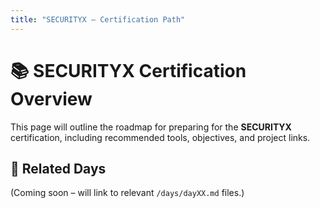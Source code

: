 ```yaml
---
title: "SECURITYX – Certification Path"
---
```


# 📚 SECURITYX Certification Overview

This page will outline the roadmap for preparing for the **SECURITYX** certification, including recommended tools, objectives, and project links.

## 🔗 Related Days

(Coming soon – will link to relevant `/days/dayXX.md` files.)

